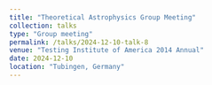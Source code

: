 ```yaml
---
title: "Theoretical Astrophysics Group Meeting"
collection: talks
type: "Group meeting"
permalink: /talks/2024-12-10-talk-8
venue: "Testing Institute of America 2014 Annual"
date: 2024-12-10
location: "Tubingen, Germany"
---
```



